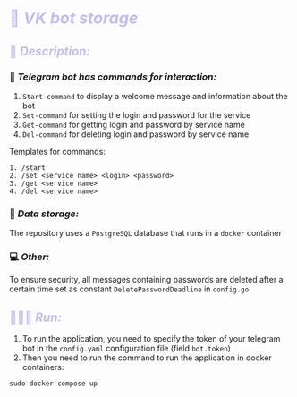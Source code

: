 # <span style="color:#C0BFEC">🦔 ***VK bot storage***</span>

## <span style="color:#C0BFEC">📑 ***Description:*** </span>

### <span>🧰 ***Telegram bot has commands for interaction:***</span>

1) `Start-command` to display a welcome message and information about the bot
2) `Set-command` for setting the login and password for the service
3) `Get-command` for getting login and password by service name
4) `Del-command` for deleting login and password by service name

Templates for commands:
```
1. /start
2. /set <service name> <login> <password>
3. /get <service name>
4. /del <service name>
```

### <span>💾 ***Data storage:***</span>

The repository uses a `PostgreSQL` database that runs in a `docker` container

### <span>💻 ***Other:***</span>

To ensure security, all messages containing 
passwords are deleted after a certain time 
set as constant `DeletePasswordDeadline` in `config.go`

## <span style="color:#C0BFEC">🏃🏻‍♂️ ***Run:*** </span>

1) To run the application, you need to specify 
the token of your telegram bot in the `config.yaml` 
configuration file (field `bot.token`)
2) Then you need to run the command to run the 
application in docker containers:
```shell
sudo docker-compose up
```
